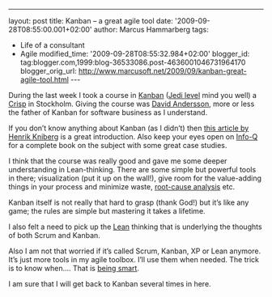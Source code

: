 ---
layout: post
title: Kanban – a great agile tool date: '2009-09-28T08:55:00.001+02:00'
author: Marcus Hammarberg
tags:
  - Life of a consultant
   - Agile modified_time: '2009-09-28T08:55:32.984+02:00'
blogger_id: tag:blogger.com,1999:blog-36533086.post-4636001046731964170
blogger_orig_url: http://www.marcusoft.net/2009/09/kanban-great-agile-tool.html ---

During the last week I took a course in
<a href="http://en.wikipedia.org/wiki/Kanban" target="_blank">Kanban</a>
(<a href="http://crisp.se/kanbanjedi" target="_blank">Jedi level</a>
mind you well) a
<a href="http://www.crisp.se/" target="_blank">Crisp</a> in Stockholm.
Giving the course was
<a href="http://www.agilemanagement.net/" target="_blank">David
Andersson</a>, more or less the father of Kanban for software business
as I understand.

If you don’t know anything about Kanban (as I didn’t) then
<a href="http://www.crisp.se/henrik.kniberg/Kanban-vs-Scrum.pdf"
target="_blank">this article by Henrik Kniberg</a> is a great
introduction. Also keep your eyes open on
<a href="http://www.infoq.com/" target="_blank">Info-Q</a> for a
complete book on the subject with some great case studies.

I think that the course was really good and gave me some deeper
understanding in Lean-thinking. There are some simple but powerful tools
in there; visualization (put it up on the wall!), give room for the
value-adding things in your process and minimize waste,
<a href="http://en.wikipedia.org/wiki/Root_cause_analysis"
target="_blank">root-cause analysis</a> etc.

Kanban itself is not really that hard to grasp (thank God!) but it’s
like any game; the rules are simple but mastering it takes a lifetime.

I also felt a need to pick up the
<a href="http://sv.wikipedia.org/wiki/Lean_production"
target="_blank">Lean</a> thinking that is underlying the thoughts of
both Scrum and Kanban.

Also I am not that worried if it’s called Scrum, Kanban, XP or Lean
anymore. It’s just more tools in my agile toolbox. I’ll use them when
needed. The trick is to know when…. That is <a
href="http://blog.avegagroup.se/Elevate/archive/2009/09/17/be-smart-med-ivar-jacobson.aspx"
target="_blank">being smart</a>.

I am sure that I will get back to Kanban several times in here.
